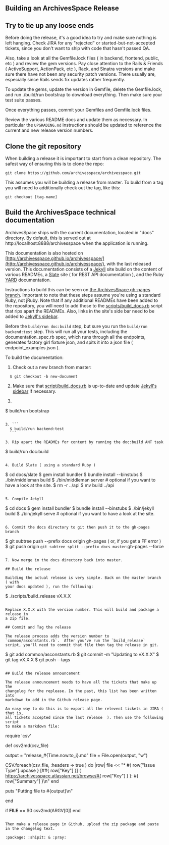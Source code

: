 Building an ArchivesSpace Release
-------------------------------------------------------------

## Try to tie up any loose ends

Before doing the release, it's a good idea to try and make sure nothing is left
hanging. Check JIRA for any "rejected" or started-but-not-accepted tickets,
since you don't want to ship with code that hasn't passed QA.

Also, take a look at all the Gemfile.lock files ( in backend, frontend, public,
etc ) and review the gem versions. Pay close attention to the Rails & Friends
( ActiveSupport, ActionPack, etc ), Rack, and Sinatra versions and make sure
there have not been any security patch versions. There usually are, especially
since Rails sends fix updates rather frequently.

To update the gems, update the version in Gemfile, delete the Gemfile.lock, and
run ./build/run bootstrap to download everything. Then make sure your test
suite passes.

Once everything passes, commit your Gemfiles and Gemfile.lock files.

Review the various README docs and update them as necessary. In particular the
`UPGRADING.md` instructions should be updated to reference the current and new
release version numbers.

## Clone the git repository

When building a release it is important to start from a clean repository. The safest
way of ensuring this is to clone the repo:

    git clone https://github.com/archivesspace/archivesspace.git

This assumes you will be building a release from master. To build from a tag you will
need to additionally check out the tag, like this:

    git checkout [tag-name]

## Build the ArchivesSpace technical documentation

ArchivesSpace ships with the current documentation, located in "docs"
directory. By default, this is served out at
http://localhost:8888/archivesspace when the application is running.

This documentation is also hosted on [http://archivesspace.github.io/archivesspace/](http://archivesspace.github.io/archivesspace/),
with the last released version. This documentation consists of a [Jekyll](http://jekyllrb.com/) site
build on the content of various READMEs, a [Slate](https://github.com/tripit/slate) site ( for REST API
documentation ), and the Ruby [YARD](http://yardoc.org/) documentation.

Instructions to build this can be seen on [the ArchivesSpace gh-pages branch](https://github.com/archivesspace/archivesspace/tree/gh-pages).
Important to note that these steps assume you're using a standard Ruby, not
jRuby. Note that if any additional READMEs have been added to the repository, you will
need to add those to the [scripts/build_docs.rb](https://github.com/archivesspace/archivesspace/tree/master/scripts)
script that rips apart the READMEs. Also, links in the site's side bar need to be
added to [Jekyll's
sidebar](https://github.com/archivesspace/archivesspace/blob/master/docs/_includes/sidebar.html).

Before the `build/run doc:build` step, but sure you run the `build/run backend:test` step. This will run all your tests, including the documentation_spec.rb spec, which runs through all the endpoints, generates factory girl fixture json, and spits it into a json file ( endpoint_examples.json ).

To build the documentation:

1. Check out a new branch from master:

```
  $ git checkout -b new-document
```

2. Make sure that [script/build_docs.rb](https://github.com/archivesspace/archivesspace/blob/master/scripts/build_docs.rb#L7-L8) is up-to-date and update [Jekyll's sidebar](https://github.com/archivesspace/archivesspace/blob/master/docs/_includes/sidebar.html) if necessary.

3. ```
  $ build/run bootstrap
  ```

3. ```
    $ build/run backend:test
    ```

3. Rip apart the READMEs for content by running the doc:build ANT task

```
  $ build/run doc:build
```

4. Build Slate ( using a standard Ruby )

```
  $ cd docs/slate
  $ gem install bundler
  $ bundle install --binstubs
  $ ./bin/middleman build
  $ ./bin/middleman server # optional if you want to have a look at the site.
  $ rm -r ../api
  $ mv build ../api
```

5. Compile Jekyll

```
  $ cd docs
  $ gem install bundler
  $ bundle install --binstubs
  $ ./bin/jekyll build
  $ ./bin/jekyll serve # optional if you want to have a look at the site.
```

6. Commit the docs directory to git then push it to the gh-pages branch

```
$  git subtree push --prefix docs origin gh-pages
( or, if you get a FF error )
$ git push origin `git subtree split --prefix docs master`:gh-pages --force
```

7. Now merge in the docs directory back into master.

## Build the release

Building the actual release is very simple. Back on the master branch ( with
your docs updated ), run the following:

```
$ ./scripts/build_release vX.X.X
```

Replace X.X.X with the version number. This will build and package a release in
a zip file.

## Commit and Tag the release

The release process adds the version number to
`common/asconstants.rb`.  After you've run the `build_release`
script, you'll need to commit that file then tag the release in git.

```
$ git add common/asconstants.rb
$ git commit -m "Updating to vX.X.X"
$ git tag vX.X.X
$ git push --tags
```

## Build the release announcement

The release announcement needs to have all the tickets that make up the
changelog for the replease. In the past, this list has been written into
markdown to add in the Github release page.

An easy way to do this is to export all the relevent tickets in JIRA ( that is,
all tickets accepted since the last release  ). Then use the following script
to make a markdown file:

```
require 'csv'

def csv2md(csv_file)

output = "release_#{Time.now.to_i}.md"
file = File.open(output, "w")

CSV.foreach(csv_file, :headers => true ) do |row|
  file << "* #{ row["Issue Type"].upcase } [##{ row["Key"] }] ( https://archivesspace.atlassian.net/browse/#{ row["Key"] } ): #{ row["Summary"] }\n"
end

puts "Putting file to #{output}\n"

end

if __FILE__ == $0
  csv2md(ARGV[0])
end

```

Then make a release page in Github, upload the zip package and paste in the changelog text.

:package: :shipit: & :pray:  
